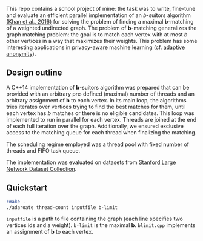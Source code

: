 This repo contains a school project of mine: the task was to write, fine-tune and evaluate an efficient parallel implementation of an $b$-suitors algorithm [(Khan et al., 2016)](https://www.cs.purdue.edu/homes/apothen/Papers/bMatching-SISC-2016.pdf) for solving the problem of finding a maximal **b**-matching of a weighted undirected graph. The problem of **b**-matching generalizes the graph matching problem: the goal is to match each vertex with at most $b$ other vertices in a way that maximizes their weights. This problem has some interesting applications in privacy-aware machine learning (cf. [adaptive anonymity](https://papers.nips.cc/paper/4858-adaptive-anonymity-via-b-matching.pdf)).

## Design outline

A C++14 implementation of **b**-suitors algorithm was prepared that can be provided with an arbitrary pre-defined (maximal) number of threads and an arbitrary assignment of **b** to each vertex. In its main loop, the algorithms tries iterates over vertices trying to find the best matches for them, until each vertex has $b$ matches or there is no eligible candidates. This loop was implemented to run in parallel for each vertex. Threads are joined at the end of each full iteration over the graph. Additionally, we ensured exclusive  access to the matching queue for each thread when finalizing the matching.

The scheduling regime employed was a thread pool with fixed number of threads and FIFO task queue.

The implementation was evaluated on datasets from [Stanford Large Network Dataset Collection](http://snap.stanford.edu/data/).

## Quickstart

```bash
cmake .
./adaroate thread-count inputfile b-limit
```

`inputfile` is a path to file containing the graph (each line specifies two vertices ids and a weight). ``b-limit`` is the maximal **b**. `blimit.cpp` implements an assignment of **b** to each vertex.
